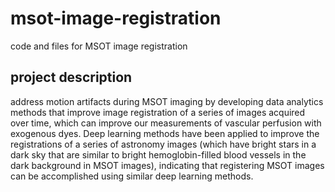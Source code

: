 # msot-image-registration
code and files for MSOT image registration

## project description
address motion artifacts during MSOT imaging by developing data analytics methods that improve image registration of a series of images acquired over time, which can improve our measurements of vascular  perfusion with exogenous dyes. Deep learning methods have been applied to improve the registrations of a series of astronomy images (which have bright stars in a dark sky that are similar to bright hemoglobin-filled blood vessels in the dark background in MSOT images), indicating  that registering MSOT images can be accomplished using similar deep learning methods.
